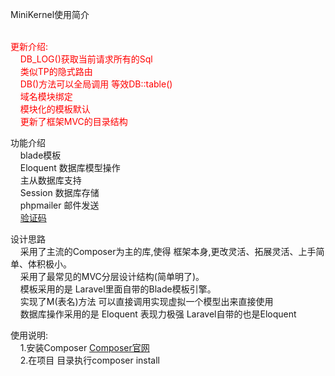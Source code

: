 MiniKernel使用简介</h1>

<p style="color:red;"><br>更新介绍:<br>
&nbsp;&nbsp;&nbsp;&nbsp;DB_LOG()获取当前请求所有的Sql<br>
&nbsp;&nbsp;&nbsp;&nbsp;类似TP的隐式路由<br>
&nbsp;&nbsp;&nbsp;&nbsp;DB()方法可以全局调用 等效DB::table()<br>
&nbsp;&nbsp;&nbsp;&nbsp;域名模块绑定<br>
&nbsp;&nbsp;&nbsp;&nbsp;模块化的模板默认<br>
&nbsp;&nbsp;&nbsp;&nbsp;更新了框架MVC的目录结构<br></p>


<p>功能介绍<br>
&nbsp;&nbsp;&nbsp;&nbsp;blade模板<br>
&nbsp;&nbsp;&nbsp;&nbsp;Eloquent 数据库模型操作<br>
&nbsp;&nbsp;&nbsp;&nbsp;主从数据库支持<br>
&nbsp;&nbsp;&nbsp;&nbsp;Session 数据库存储<br>
&nbsp;&nbsp;&nbsp;&nbsp;phpmailer 邮件发送<br>
&nbsp;&nbsp;&nbsp;&nbsp;<a href="https://github.com/itxiao6/MinKernel/wiki/%E9%AA%8C%E8%AF%81%E7%A0%81">验证码</a><br></p>

<p>设计思路<br>
&nbsp;&nbsp;&nbsp;&nbsp;采用了主流的Composer为主的库,使得 框架本身,更改灵活、拓展灵活、上手简单、体积极小。<br>
&nbsp;&nbsp;&nbsp;&nbsp;采用了最常见的MVC分层设计结构(简单明了)。<br>
&nbsp;&nbsp;&nbsp;&nbsp;模板采用的是 Laravel里面自带的Blade模板引擎。<br>
&nbsp;&nbsp;&nbsp;&nbsp;实现了M(表名)方法 可以直接调用实现虚拟一个模型出来直接使用<br>
&nbsp;&nbsp;&nbsp;&nbsp;数据库操作采用的是 Eloquent 表现力极强 Laravel自带的也是Eloquent<br></p>

<p>使用说明:<br>
&nbsp;&nbsp;&nbsp;&nbsp;1.安装Composer <a href="http://docs.phpcomposer.com/">Composer官网</a><br>
&nbsp;&nbsp;&nbsp;&nbsp;2.在项目 目录执行composer install<br></p>
